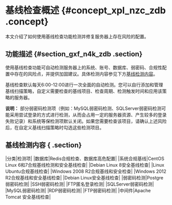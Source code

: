 # 基线检查概述 {#concept_xpl_nzc_zdb .concept}

本文介绍了如何使用基线检查功能检测并修复服务器上存在风险的配置。

## 功能描述 {#section_gxf_n4k_zdb .section}

使用基线检查功能可自动检测服务器上的系统、账号、数据库、弱密码、合规性配置中存在的风险点，并提供加固建议。具体检测内容参见下方[基线检测内容](intl.zh-CN/用户指南/基线检查/基线检查概述.md#table_brz_4q1_f2b)。

基线检查默认每天6:00-12:00进行一次全面的自动检测。您可以自行添加和管理基线扫描策略，自定义需要检查的基线项目、检查周期、检测触发时间和应用该策略的服务器。

**说明：** 部分弱密码检测项（例如：MySQL弱密码检测、SQLServer弱密码检测可能采用尝试登录的方式进行检测，从而会占用一定的服务器资源、产生较多的登录失败记录）和系统等保检测项默认关闭。如果您需要检查该项目，请确认上述风险后，在自定义基线扫描策略时勾选这些检测项目。

## 基线检测内容 { .section}

|分类|检测项|
|数据库|Redis合规检查、数据库高危配置|
|系统合规基线|CentOS Linux 6和7合规基线检测和安全基线检查|
|Debian Linux 8安全基线检查|
|Linux Ubuntu合规基线检查|
|Windows 2008 R2合规基线和安全检查|
|Windows 2012 R2合规基线和安全基线检查|
|Debian Linux安全基线检查|
|弱密码检测|Postgre弱密码检测|
|SSH弱密码检测|
|FTP匿名登录检测|
|SQLServer弱密码检测|
|MySQL弱密码检测|
|RDP弱密码检测|
|FTP弱密码检测|
|中间件|Apache Tomcat 安全基线检查|

